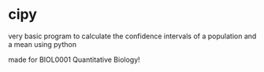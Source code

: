 # cipy

very basic program to calculate the confidence intervals of a population and a mean using python 

made for BIOL0001 Quantitative Biology!
